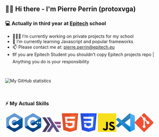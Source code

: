 ## 👋🏼 Hi there - I'm Pierre Perrin (protoxvga)

### 💻 Actually in third year at [Epitech](https://github.com/Epitech) school 
 
- 👨🏻‍💻 I’m currently working on private projects for my school
- 📖 I’m currently learning Javascript and popular frameworks
- 📫 Please contact me at: pierre.perrin@epitech.eu
- ❗️If you are Epitech Student you shouldn't copy Epitech projects repo | Anything you do is your responsibility
</br>

![My GitHub statistics](https://github-readme-stats.vercel.app/api?username=protoxvga&count_private=true&show_icons=true&title_color=fff&icon_color=79ff97&text_color=9f9f9f&bg_color=151515&hide=contribs,issues&include_all_commits=true)

</br>

### ⚡️ My Actual Skills

<img align="left" alt="C" width="60px" src="https://github.com/protoxvga/protoxvga/blob/main/img/C.png"/>
<img align="left" alt="C++" width="60px" src="https://github.com/protoxvga/protoxvga/blob/main/img/C++.png?raw=true"/>
<img align="left" alt="Haskell" width="60px" src="https://github.com/protoxvga/protoxvga/blob/main/img/haskell.png?raw=true"/>
<img align="left" alt="html" width="60px" src="https://github.com/protoxvga/protoxvga/blob/main/img/html.png?raw=true"/>
<img align="left" alt="css" width="60px" src="https://github.com/protoxvga/protoxvga/blob/main/img/css.png?raw=true"/>
<img align="left" alt="js" width="60px" src="https://github.com/protoxvga/protoxvga/blob/main/img/JS.png?raw=true"/>
<img align="left" alt="code" width="60px" src="https://github.com/protoxvga/protoxvga/blob/main/img/code.png?raw=true"/>
<img align="left" alt="git" width="60px" src="https://github.com/protoxvga/protoxvga/blob/main/img/git.png?raw=true"/>
